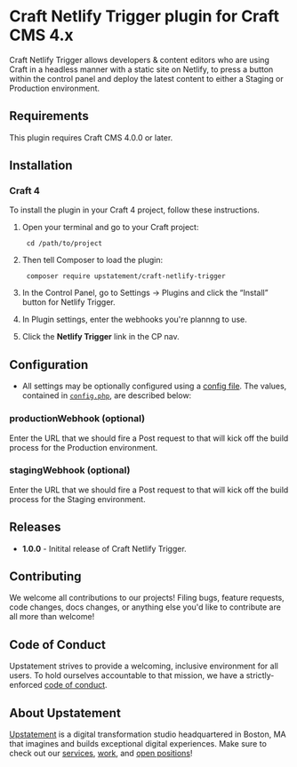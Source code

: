 # Craft Netlify Trigger plugin for Craft CMS 4.x

Craft Netlify Trigger allows developers & content editors who are using Craft in a headless manner with a static site on Netlify, to press a button within the control panel and deploy the latest content to either a Staging or Production environment.

## Requirements

This plugin requires Craft CMS 4.0.0 or later.

## Installation

### Craft 4
To install the plugin in your Craft 4 project, follow these instructions.

1. Open your terminal and go to your Craft project:

        cd /path/to/project

2. Then tell Composer to load the plugin:

        composer require upstatement/craft-netlify-trigger

3. In the Control Panel, go to Settings → Plugins and click the “Install” button for Netlify Trigger.

4. In Plugin settings, enter the webhooks you're plannng to use.

5. Click the **Netlify Trigger** link in the CP nav.

## Configuration

* All settings may be optionally configured using a [config file](http://buildwithcraft.com/docs/plugins/plugin-settings#config-file). The values, contained in [`config.php`](https://github.com/upstatement/craft-netlify-trigger/blob/main/src/config.php), are described below:

<a id="config-settings-productionWebhook"></a>
### productionWebhook (optional)
Enter the URL that we should fire a Post request to that will kick off the build process for the Production environment.

<a id="config-settings-stagingWebhook"></a>
### stagingWebhook (optional)
Enter the URL that we should fire a Post request to that will kick off the build process for the Staging environment.

## Releases
* **1.0.0** - Initital release of Craft Netlify Trigger.

## Contributing

We welcome all contributions to our projects! Filing bugs, feature requests, code changes, docs changes, or anything else you'd like to contribute are all more than welcome!

## Code of Conduct

Upstatement strives to provide a welcoming, inclusive environment for all users. To hold ourselves accountable to that mission, we have a strictly-enforced [code of conduct](CODE_OF_CONDUCT.md).

## About Upstatement

[Upstatement](https://www.upstatement.com/) is a digital transformation studio headquartered in Boston, MA that imagines and builds exceptional digital experiences. Make sure to check out our [services](https://www.upstatement.com/services/), [work](https://www.upstatement.com/work/), and [open positions](https://www.upstatement.com/jobs/)!
